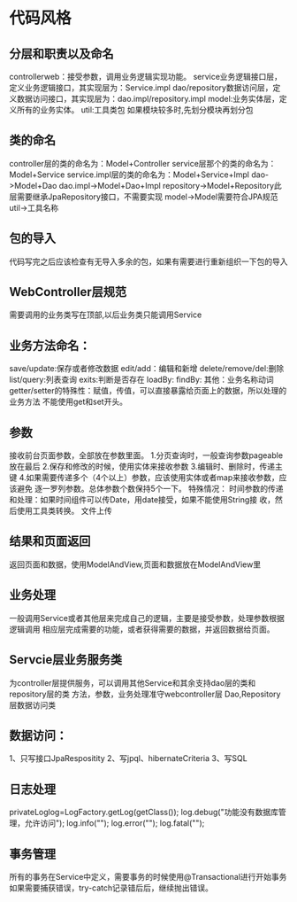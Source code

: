 # 代码风格
## 分层和职责以及命名
controllerweb：接受参数，调用业务逻辑实现功能。
service业务逻辑接口层，定义业务逻辑接口，其实现层为：Service.impl
dao/repository数据访问层，定义数据访问接口，其实现层为：dao.impl/repository.impl
model:业务实体层，定义所有的业务实体。
util:工具类包
如果模块较多时,先划分模块再划分包
## 类的命名
controller层的类的命名为：Model+Controller
service层那个的类的命名为：Model+Service
service.impl层的类的命名为：Model+Service+Impl
dao->Model+Dao
dao.impl->Model+Dao+Impl
repository->Model+Repository此层需要继承JpaRepository接口，不需要实现
model->Model需要符合JPA规范
util->工具名称
## 包的导入
代码写完之后应该检查有无导入多余的包，如果有需要进行重新组织一下包的导入
## WebController层规范
需要调用的业务类写在顶部,以后业务类只能调用Service

## 业务方法命名：
save/update:保存或者修改数据
edit/add：编辑和新增
delete/remove/del:删除
list/query:列表查询
exits:判断是否存在
loadBy:
findBy:
其他：业务名称动词
getter/setter的特殊性：赋值，传值，可以直接暴露给页面上的数据，所以处理的业务方法
不能使用get和set开头。
## 参数
接收前台页面参数，全部放在参数里面。
1.分页查询时，一般查询参数pageable放在最后
2.保存和修改的时候，使用实体来接收参数
3.编辑时、删除时，传递主键
4.如果需要传递多个（4个以上）参数，应该使用实体或者map来接收参数，应该避免
逐一罗列参数。总体参数个数保持5个一下。
特殊情况：
时间参数的传递和处理：如果时间组件可以传Date，用date接受，如果不能使用String接
收，然后使用工具类转换。
文件上传
## 结果和页面返回
返回页面和数据，使用ModelAndView,页面和数据放在ModelAndView里
## 业务处理
一般调用Service或者其他层来完成自己的逻辑，主要是接受参数，处理参数根据逻辑调用
相应层完成需要的功能，或者获得需要的数据，并返回数据给页面。
## Servcie层业务服务类
为controller层提供服务，可以调用其他Service和其余支持dao层的类和repository层的类
方法，参数，业务处理准守webcontroller层
Dao,Repository层数据访问类
## 数据访问：
1、只写接口JpaRespositity
2、写jpql、hibernateCriteria
3、写SQL
## 日志处理
privateLoglog=LogFactory.getLog(getClass());
log.debug("功能没有数据库管理，允许访问");
log.info("");
log.error("");
log.fatal("");
## 事务管理
所有的事务在Service中定义，需要事务的时候使用@Transactional进行开始事务
如果需要捕获错误，try-catch记录错后后，继续抛出错误。
